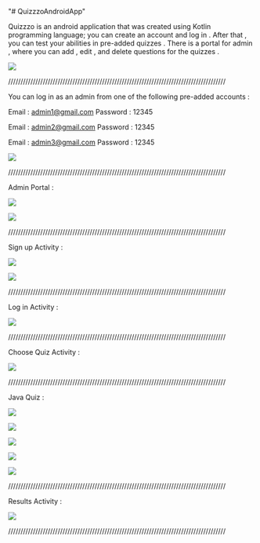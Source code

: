 "# QuizzzoAndroidApp" 

Quizzzo is an android application that was created using Kotlin programming language; you can create an account and log in . After that , you can test your abilities in pre-added quizzes . There is a portal for admin , where you can add , edit , and delete questions for the quizzes .

![](https://github.com/IssamAbdoh/QuizzzoAndroidApp/blob/main/Pictures%20of%20the%20project/Capture0.PNG)

////////////////////////////////////////////////////////////////////////////////////////

You can log in as an admin from one of the following pre-added accounts :

Email : admin1@gmail.com
Password : 12345

Email : admin2@gmail.com
Password : 12345

Email : admin3@gmail.com
Password : 12345

![](https://github.com/IssamAbdoh/QuizzzoAndroidApp/blob/main/Pictures%20of%20the%20project/Capture1.PNG)

////////////////////////////////////////////////////////////////////////////////////////

Admin Portal :

![](https://github.com/IssamAbdoh/QuizzzoAndroidApp/blob/main/Pictures%20of%20the%20project/Capture2.PNG)

![](https://github.com/IssamAbdoh/QuizzzoAndroidApp/blob/main/Pictures%20of%20the%20project/Capture3.PNG)

////////////////////////////////////////////////////////////////////////////////////////

Sign up Activity :

![](https://github.com/IssamAbdoh/QuizzzoAndroidApp/blob/main/Pictures%20of%20the%20project/Capture4.PNG)

![](https://github.com/IssamAbdoh/QuizzzoAndroidApp/blob/main/Pictures%20of%20the%20project/Capture5.PNG)

////////////////////////////////////////////////////////////////////////////////////////

Log in Activity :

![](https://github.com/IssamAbdoh/QuizzzoAndroidApp/blob/main/Pictures%20of%20the%20project/Capture6.PNG)

////////////////////////////////////////////////////////////////////////////////////////

Choose Quiz Activity :

![](https://github.com/IssamAbdoh/QuizzzoAndroidApp/blob/main/Pictures%20of%20the%20project/Capture7.PNG)

////////////////////////////////////////////////////////////////////////////////////////

Java Quiz :

![](https://github.com/IssamAbdoh/QuizzzoAndroidApp/blob/main/Pictures%20of%20the%20project/Capture8.PNG)

![](https://github.com/IssamAbdoh/QuizzzoAndroidApp/blob/main/Pictures%20of%20the%20project/Capture9.PNG)

![](https://github.com/IssamAbdoh/QuizzzoAndroidApp/blob/main/Pictures%20of%20the%20project/Capture10.PNG)

![](https://github.com/IssamAbdoh/QuizzzoAndroidApp/blob/main/Pictures%20of%20the%20project/Capture11.PNG)

![](https://github.com/IssamAbdoh/QuizzzoAndroidApp/blob/main/Pictures%20of%20the%20project/Capture12.PNG)

////////////////////////////////////////////////////////////////////////////////////////

Results Activity :

![](https://github.com/IssamAbdoh/QuizzzoAndroidApp/blob/main/Pictures%20of%20the%20project/Capture13.PNG)

////////////////////////////////////////////////////////////////////////////////////////

